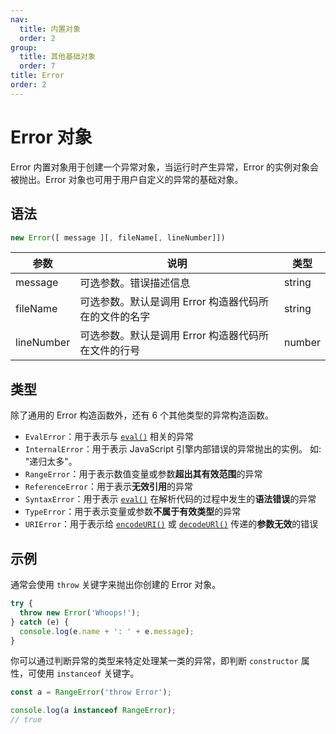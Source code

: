 ```yaml
---
nav:
  title: 内置对象
  order: 2
group:
  title: 其他基础对象
  order: 7
title: Error
order: 2
---
```


# Error 对象

Error 内置对象用于创建一个异常对象，当运行时产生异常，Error 的实例对象会被抛出。Error 对象也可用于用户自定义的异常的基础对象。

## 语法

```js
new Error([ message ][, fileName[, lineNumber]])
```

| 参数       | 说明                                                  | 类型   |
| ---------- | ----------------------------------------------------- | ------ |
| message    | 可选参数。错误描述信息                                | string |
| fileName   | 可选参数。默认是调用 Error 构造器代码所在的文件的名字 | string |
| lineNumber | 可选参数。默认是调用 Error 构造器代码所在文件的行号   | number |

## 类型

除了通用的 Error 构造函数外，还有 6 个其他类型的异常构造函数。

- `EvalError`：用于表示与 [`eval()`](https://developer.mozilla.org/zh-CN/docs/Web/JavaScript/Reference/Global_Objects/eval) 相关的异常
- `InternalError`：用于表示 JavaScript 引擎内部错误的异常抛出的实例。 如: "递归太多"。
- `RangeError`：用于表示数值变量或参数**超出其有效范围**的异常
- `ReferenceError`：用于表示**无效引用**的异常
- `SyntaxError`：用于表示 [`eval()`](https://developer.mozilla.org/zh-CN/docs/Web/JavaScript/Reference/Global_Objects/eval) 在解析代码的过程中发生的**语法错误**的异常
- `TypeError`：用于表示变量或参数**不属于有效类型**的异常
- `URIError`：用于表示给 [`encodeURI()`](https://developer.mozilla.org/zh-CN/docs/Web/JavaScript/Reference/Global_Objects/encodeURI) 或 [`decodeURl()`](https://developer.mozilla.org/zh-CN/docs/Web/JavaScript/Reference/Global_Objects/decodeURI) 传递的**参数无效**的错误

## 示例

通常会使用 `throw` 关键字来抛出你创建的 Error 对象。

```js
try {
  throw new Error('Whoops!');
} catch (e) {
  console.log(e.name + ': ' + e.message);
}
```

你可以通过判断异常的类型来特定处理某一类的异常，即判断 `constructor` 属性，可使用 `instanceof` 关键字。

```js
const a = RangeError('throw Error');

console.log(a instanceof RangeError);
// true
```
